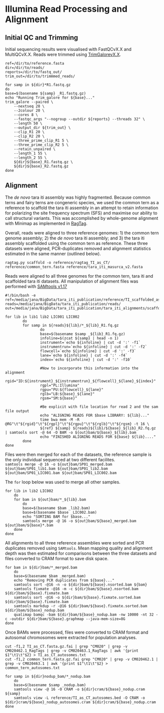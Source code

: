 # Illumina Read Processing and Alignment
## Initial QC and Trimming
Initial sequencing results were visualised with FastQCvX.X and MultiQCvX.X. Reads were trimmed using [TrimGalorevX.X]().  

```
ref=/dir/to/reference.fasta
dir=/dir/to/reads/
reports=/dir/to/fastq_out/
trim_out=/dir/to/trimmmed_reads/

for samp in ${dir}*R1.fastq.gz
do
base=$(basename ${samp} _R1.fastq.gz)
echo "Running Trim_galore for ${base}..."
trim_galore --paired \
    --nextseq 28 \
    --2colour 20 \
    --cores 8 \
    --fastqc_args "--nogroup --outdir ${reports} --threads 32" \
    --length 50 \
    --output_dir ${trim_out} \
    --clip_R1 20 \
    --clip_R2 20 \
    --three_prime_clip_R1 5 \
    --three_prime_clip_R2 5 \
    --retain_unpaired \
    --length_1 55 \
    --length_2 55 \
    ${dir}${base}_R1.fastq.gz \
    ${dir}${base}_R2.fastq.gz
done
```
## Alignment
The *de novo* tara iti assembly was highly fragmented. Because common terns and fairy terns are congeneric species, we used the common tern as a reference to scaffold the tara iti assembly in an attempt to retain information for polarizing the site frequency spectrum (SFS) and maximise our ability to call structural variants. This was accomplished by whole-genome alignment with Minimap as implemented in [RagTag](https://github.com/malonge/RagTag).

Overall, reads were aligned to three reference genomes: 1) the common tern genome assembly; 2) the *de novo* tara iti assembly; and 3) the tara iti assembly scaffolded using the common tern as reference. These three datasets were aligned, PCR-duplicates removed and alignment statistics estimated in the same manner (outlined below).  
```
ragtag.py scaffold -o reference/ragtag_TI_as_CT/ reference/common_tern.fasta reference/tara_iti_masurca_v2.fasta
```
Reads were aligned to all three genomes for the common tern, tara iti and scaffolded tara iti datasets. All manipulation of alignment files was performed with [SAMtools v1.17]()
```
#!/bin/bash -e
ref=/media/jana/BigData/tara_iti_publication/reference/TI_scaffolded_as_CT.fasta.gz
reads=/media/jana/BigData/tara_iti_publication/reads/
out=/media/jana/BigData/tara_iti_publication/tara_iti_alignments/scaffolded_as_common_tern/

for lib in lib1 lib2 LIC001 LIC002
        do
        for samp in ${reads}${lib}/*_${lib}_R1.fq.gz
                do
                base=$(basename $samp _${lib}_R1.fq.gz)
                infoline=$(zcat ${samp} | head -n 1)
                instrument=`echo ${infoline} | cut -d ':' -f1`
                instrumentrun=`echo ${infoline} | cut -d ':' -f2`
                flowcell=`echo ${infoline} | cut -d ':' -f3`
                lane=`echo ${infoline} | cut -d ':' -f4`
                index=`echo ${infoline} | cut -d ':' -f10`

                #Now to incorporate this information into the alignment
                rgid="ID:${instrument}_${instrumentrun}_${flowcell}_${lane}_${index}"
                rgpl="PL:Illumina"
                rgpu="PU:${flowcell}_${lane}"
                rglb="LB:${base}_${lane}"
                rgsm="SM:${base}"

                #Be explicit with file location for read 2 and the sam file output
                echo "ALIGNING READS FOR $base LIBRARY: ${lib}..." 
                time bwa mem -M -R @RG"\t"${rgid}"\t"${rgpl}"\t"${rgpu}"\t"${rglb}"\t"${rgsm} -t 16 \
                ${ref} ${samp} ${reads}${lib}/${base}_${lib}_R2.fq.gz | samtools sort -@ 64 -O BAM -o ${out}bam/${base}_${lib}.bam
                echo "FINISHED ALIGNING READS FOR ${base} ${lib}...."
        done
done
```
Files were then merged for each of the datasets, the reference sample is the only individual sequenced at two different facilites.  
```samtools merge -@ 16 -o ${out}bam/SP01_merged.bam ${out}bam/SP01_lib1.bam ${out}bam/SP01_lib2.bam ${out}bam/SP01_LIC001.bam ${out}bam/SP01_LIC002.bam```
 
 The `for` loop below was used to merge all other samples.  
```
for lib in lib2 LIC002
    do
    for bam in ${out}bam/*_${lib}.bam
        do
        base=$(basename $bam _lib2.bam)
        base=$(basename $base _LIC002.bam)
        echo "SORTING BAM for $base..."
        samtools merge -@ 16 -o ${out}bam/${base}_merged.bam ${out}bam/${base}*.bam
    done
done
```

All alignments to all three reference assemblies were sorted and PCR duplicates removed using `SAMtools`. Mean mapping quality and alignment depth was then estimated for comparisons between the three datasets and files converted to CRAM format to save disk space.  
```
for bam in ${dir}bam/*_merged.bam
    do
    base=$(basename $bam _merged.bam)
    echo "Removing PCR duplicates from ${base}..."
    samtools sort -@16 -n -o ${dir}bam/${base}.nsorted.bam ${bam}
    samtools fixmate -@16 -m -c ${dir}bam/${base}.nsorted.bam ${dir}bam/${base}.fixmate.bam
    samtools sort -@16 -o ${dir}bam/${base}.fixmate.sorted.bam ${dir}bam/${base}.fixmate.bam
    samtools markdup -r -@16 ${dir}bam/${base}.fixmate.sorted.bam ${dir}bam/${base}_nodup.bam
    qualimap bamqc -bam ${dir}bam/${base}_nodup.bam -nw 10000 -nt 32 -c -outdir ${dir}bam/${base}.graphmap --java-mem-size=8G
done
```
Once BAMs were processed, files were converted to CRAM format and autosomal chromosomes were extracted for population analyses.  
```
cut -f1,2 TI_as_CT.fasta.gz.fai | grep "CM020" | grep -v CM020462.1_RagTags | grep -v CM020463.1_RagTags | awk '{print $1"\t1\t"$2} > TI_as_CT_autosomes.txt
cut -f1,2 common_tern.fasta.gz.fai grep "CM020" | grep -v CM020462.1 | grep -v CM020463.1 | awk '{print $1"\t1\t"$2} > common_tern_autosomes.txt

for samp in ${dir}nodup_bam/*_nodup.bam
    do
    base=$(basename $samp _nodup.bam)
    samtools view -@ 16 -O CRAM -o ${dir}cram/${base}_nodup.cram ${samp}
    samtools view -L reference/TI_as_CT_autosomes.bed -O CRAM -o ${dir}cram/${base}_nodup_autosomes.cram ${dir}cram/${base}_nodup.cram
done
```